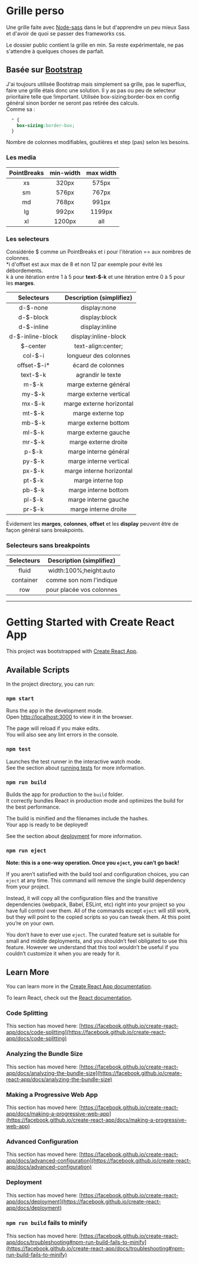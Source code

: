 # Grille perso

Une grille faite avec [Node-sass](https://www.npmjs.com/package/node-sass) dans le but d'apprendre un peu
mieux Sass et d'avoir de quoi se passer des frameworks css.  

Le dossier public contient la grille en min. Sa reste expérimentale, ne pas s'attendre à quelques choses de parfait.

## Basée sur [Bootstrap](https://getbootstrap.com/)

J'ai toujours utilisée Bootstrap mais simplement sa grille, pas le superflux, faire une grille étais donc une solution. Il y as pas ou peu de selecteur prioritaire telle que !important. Utilisée box-sizing:border-box en config général sinon border ne seront pas retirée des calculs.  
Comme sa :

```css
  * {
    box-sizing:border-box;
  }
```

Nombre de colonnes modifiables, goutières et step (pas) selon les besoins.

### Les media

|PointBreaks| min-width|max width|
|:--:|:----:|:----:|
|xs  |320px | 575px|
|sm  | 576px|767px |
|md  | 768px|991px |
|lg  | 992px|1199px |
|xl  |1200px| all|

### Les selecteurs
Considérée $ comme un PointBreaks et i pour l'itération == aux nombres de colonnes.  
*i d'offset est aux max de 8 et non 12 par exemple pour évité les débordements.  
k à une itération entre 1 à 5 pour **text-$-k** et une itération entre 0 à 5 pour les **marges**.

|Selecteurs           | Description (simplifiez)|
|:-------------------:|:------------------------:|
|d-$-none            |display:none             |
|d-$-block           |display:block            |
|d-$-inline          |display:inline           |
|d-$-inline-block    |display:inline-block     |
|$-center            |text-align:center;       |
|col-$-i             |longueur des colonnes    |
|offset-$-i*         |écard de colonnes        |
|text-$-k            |agrandir le texte        |
|m-$-k               |marge externe général    |
|my-$-k              |marge externe vertical   |
|mx-$-k              |marge externe horizontal |
|mt-$-k              |marge externe top        |
|mb-$-k              |marge externe bottom     |
|ml-$-k              |marge externe gauche     |
|mr-$-k              |marge externe droite     |
|p-$-k               |marge interne général    |
|py-$-k              |marge interne vertical   |
|px-$-k              |marge interne horizontal |
|pt-$-k              |marge interne top        |
|pb-$-k              |marge interne bottom     |
|pl-$-k              |marge interne gauche     |
|pr-$-k              |marge interne droite     |

Èvidement les **marges**, **colonnes**, **offset** et les **display** peuvent être de façon général sans breakpoints.

### Selecteurs sans breakpoints
|Selecteurs           | Description (simplifiez)|
|:-------------------:|:-----------------------:|
|fluid               |width:100%;height:auto   |         
|container            |comme son nom l'indique  |         
|row                  |pour placée vos colonnes |



__________________________________________________________
# Getting Started with Create React App

This project was bootstrapped with [Create React App](https://github.com/facebook/create-react-app).

## Available Scripts

In the project directory, you can run:

### `npm start`

Runs the app in the development mode.\
Open [http://localhost:3000](http://localhost:3000) to view it in the browser.

The page will reload if you make edits.\
You will also see any lint errors in the console.

### `npm test`

Launches the test runner in the interactive watch mode.\
See the section about [running tests](https://facebook.github.io/create-react-app/docs/running-tests) for more information.

### `npm run build`

Builds the app for production to the `build` folder.\
It correctly bundles React in production mode and optimizes the build for the best performance.

The build is minified and the filenames include the hashes.\
Your app is ready to be deployed!

See the section about [deployment](https://facebook.github.io/create-react-app/docs/deployment) for more information.

### `npm run eject`

**Note: this is a one-way operation. Once you `eject`, you can’t go back!**

If you aren’t satisfied with the build tool and configuration choices, you can `eject` at any time. This command will remove the single build dependency from your project.

Instead, it will copy all the configuration files and the transitive dependencies (webpack, Babel, ESLint, etc) right into your project so you have full control over them. All of the commands except `eject` will still work, but they will point to the copied scripts so you can tweak them. At this point you’re on your own.

You don’t have to ever use `eject`. The curated feature set is suitable for small and middle deployments, and you shouldn’t feel obligated to use this feature. However we understand that this tool wouldn’t be useful if you couldn’t customize it when you are ready for it.

## Learn More

You can learn more in the [Create React App documentation](https://facebook.github.io/create-react-app/docs/getting-started).

To learn React, check out the [React documentation](https://reactjs.org/).

### Code Splitting

This section has moved here: [https://facebook.github.io/create-react-app/docs/code-splitting](https://facebook.github.io/create-react-app/docs/code-splitting)

### Analyzing the Bundle Size

This section has moved here: [https://facebook.github.io/create-react-app/docs/analyzing-the-bundle-size](https://facebook.github.io/create-react-app/docs/analyzing-the-bundle-size)

### Making a Progressive Web App

This section has moved here: [https://facebook.github.io/create-react-app/docs/making-a-progressive-web-app](https://facebook.github.io/create-react-app/docs/making-a-progressive-web-app)

### Advanced Configuration

This section has moved here: [https://facebook.github.io/create-react-app/docs/advanced-configuration](https://facebook.github.io/create-react-app/docs/advanced-configuration)

### Deployment

This section has moved here: [https://facebook.github.io/create-react-app/docs/deployment](https://facebook.github.io/create-react-app/docs/deployment)

### `npm run build` fails to minify

This section has moved here: [https://facebook.github.io/create-react-app/docs/troubleshooting#npm-run-build-fails-to-minify](https://facebook.github.io/create-react-app/docs/troubleshooting#npm-run-build-fails-to-minify)
